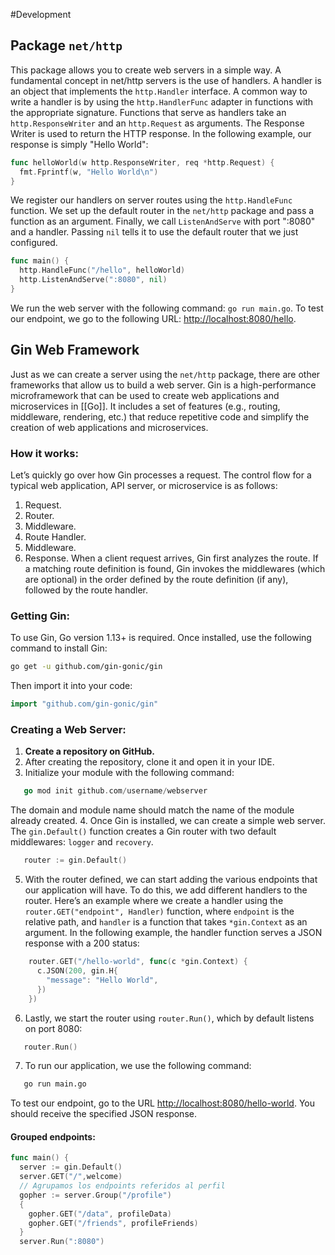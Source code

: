 #Development 
## Package `net/http`
This package allows you to create web servers in a simple way. A fundamental concept in net/http servers is the use of handlers. A handler is an object that implements the `http.Handler` interface. A common way to write a handler is by using the `http.HandlerFunc` adapter in functions with the appropriate signature.
Functions that serve as handlers take an `http.ResponseWriter` and an `http.Request` as arguments. The Response Writer is used to return the HTTP response.
In the following example, our response is simply "Hello World":
```go
func helloWorld(w http.ResponseWriter, req *http.Request) {
  fmt.Fprintf(w, "Hello World\n")
}
```
We register our handlers on server routes using the `http.HandleFunc` function. We set up the default router in the `net/http` package and pass a function as an argument.
Finally, we call `ListenAndServe` with port ":8080" and a handler. Passing `nil` tells it to use the default router that we just configured.
```go
func main() {
  http.HandleFunc("/hello", helloWorld)
  http.ListenAndServe(":8080", nil)
}
```
We run the web server with the following command: `go run main.go`.
To test our endpoint, we go to the following URL: [http://localhost:8080/hello](http://localhost:8080/hello).
## Gin Web Framework
Just as we can create a server using the `net/http` package, there are other frameworks that allow us to build a web server.
Gin is a high-performance microframework that can be used to create web applications and microservices in [[Go]]. It includes a set of features (e.g., routing, middleware, rendering, etc.) that reduce repetitive code and simplify the creation of web applications and microservices.
### How it works:
Let’s quickly go over how Gin processes a request. The control flow for a typical web application, API server, or microservice is as follows:
1. Request.
2. Router.
3. Middleware.
4. Route Handler.
5. Middleware.
6. Response.
When a client request arrives, Gin first analyzes the route. If a matching route definition is found, Gin invokes the middlewares (which are optional) in the order defined by the route definition (if any), followed by the route handler.
### Getting Gin:
To use Gin, Go version 1.13+ is required. Once installed, use the following command to install Gin:
```bash
go get -u github.com/gin-gonic/gin
```
Then import it into your code:
```go
import "github.com/gin-gonic/gin"
```
### Creating a Web Server:
1. **Create a repository on GitHub.**
2. After creating the repository, clone it and open it in your IDE.
3. Initialize your module with the following command:
```go
   go mod init github.com/username/webserver
```
The domain and module name should match the name of the module already created.
4. Once Gin is installed, we can create a simple web server. The `gin.Default()` function creates a Gin router with two default middlewares: `logger` and `recovery`.
```go
   router := gin.Default()
```
5. With the router defined, we can start adding the various endpoints that our application will have. To do this, we add different handlers to the router.
   Here’s an example where we create a handler using the `router.GET("endpoint", Handler)` function, where `endpoint` is the relative path, and `handler` is a function that takes `*gin.Context` as an argument.
   In the following example, the handler function serves a JSON response with a 200 status:
```go
	router.GET("/hello-world", func(c *gin.Context) {
	  c.JSON(200, gin.H{
		"message": "Hello World",
	  })
	})
```
6. Lastly, we start the router using `router.Run()`, which by default listens on port 8080:
```go
   router.Run()
```
7. To run our application, we use the following command:
```bash
   go run main.go
```
To test our endpoint, go to the URL [http://localhost:8080/hello-world](http://localhost:8080/hello-world). You should receive the specified JSON response.
#### Grouped endpoints:
```go
func main() {
  server := gin.Default()
  server.GET("/",welcome)
  // Agrupamos los endpoints referidos al perfil
  gopher := server.Group("/profile")
  {
    gopher.GET("/data", profileData)
    gopher.GET("/friends", profileFriends)
  }
  server.Run(":8080")
```